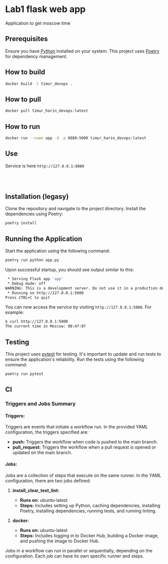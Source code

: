 # Lab1 flask web app

Application to get moscow time

## Prerequisites

Ensure you have [Python](https://www.python.org/) installed on your system. This
project uses [Poetry](https://python-poetry.org/) for dependency management.


## How to build

```bash
docker build -t timur_devops .
```

## How to pull

```bash
docker pull timur_harin_devops:latest 
```

## How to run

```bash
docker run --name app -d -p 8080:5000 timur_harin_devops:latest
```

## Use

Service is here `http://127.0.0.1:8080`

<br> <br/>

## Installation (legasy)

Clone the repository and navigate to the project directory. Install the
dependencies using Poetry:

```bash
poetry install
```

## Running the Application

Start the application using the following command:

```bash
poetry run python app.py                 
```

Upon successful startup, you should see output similar to this:

```bash
 * Serving Flask app 'app'
 * Debug mode: off
WARNING: This is a development server. Do not use it in a production deployment. Use a production WSGI server instead.
 * Running on http://127.0.0.1:5000
Press CTRL+C to quit
```

You can now access the service by visiting `http://127.0.0.1:5000`. For example:

```bash
$ curl http://127.0.0.1:5000
The current time in Moscow: 08:47:07
```

## Testing

This project uses [pytest](https://docs.pytest.org/en/7.4.x/) for testing. It's
important to update and run tests to ensure the application's reliability. Run
the tests using the following command:

```bash
poetry run pytest
```

## CI

### Triggers and Jobs Summary

#### Triggers:
Triggers are events that initiate a workflow run. In the provided YAML configuration, the triggers specified are:
- **push:** Triggers the workflow when code is pushed to the main branch.
- **pull_request:** Triggers the workflow when a pull request is opened or updated on the main branch.

#### Jobs:
Jobs are a collection of steps that execute on the same runner. In the YAML configuration, there are two jobs defined:
1. **install_clear_test_lint:**
   - **Runs on:** ubuntu-latest
   - **Steps:** Includes setting up Python, caching dependencies, installing Poetry, installing dependencies, running tests, and running linting.

2. **docker:**
   - **Runs on:** ubuntu-latest
   - **Steps:** Includes logging in to Docker Hub, building a Docker image, and pushing the image to Docker Hub.

Jobs in a workflow can run in parallel or sequentially, depending on the configuration. Each job can have its own specific runner and steps.